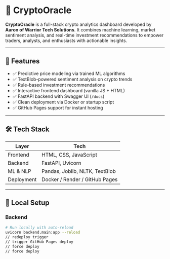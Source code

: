 # 🔮 CryptoOracle

**CryptoOracle** is a full-stack crypto analytics dashboard developed by **Aaron of Warrior Tech Solutions**. It combines machine learning, market sentiment analysis, and real-time investment recommendations to empower traders, analysts, and enthusiasts with actionable insights.

---

## 🚀 Features

- ✅ Predictive price modeling via trained ML algorithms
- ✅ TextBlob-powered sentiment analysis on crypto trends
- ✅ Rule-based investment recommendations
- ✅ Interactive frontend dashboard (vanilla JS + HTML)
- ✅ FastAPI backend with Swagger UI (`/docs`)
- ✅ Clean deployment via Docker or startup script
- ✅ GitHub Pages support for instant hosting

---

## 🛠 Tech Stack

| Layer       | Tech                             |
|-------------|----------------------------------|
| Frontend    | HTML, CSS, JavaScript            |
| Backend     | FastAPI, Uvicorn                 |
| ML & NLP    | Pandas, Joblib, NLTK, TextBlob   |
| Deployment  | Docker / Render / GitHub Pages   |

---

## 🧪 Local Setup

### Backend

```bash
# Run locally with auto-reload
uvicorn backend.main:app --reload
// redeploy trigger
// trigger GitHub Pages deploy
// force deploy
// force deploy
